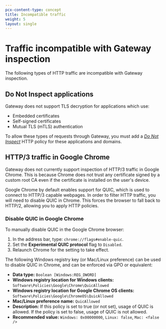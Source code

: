```yaml
---
pcx-content-type: concept
title: Incompatible traffic
weight: 5
layout: single
---
```


# Traffic incompatible with Gateway inspection

The following types of HTTP traffic are incompatible with Gateway inspection.

## Do Not Inspect applications

Gateway does not support TLS decryption for applications which use:

- Embedded certificates
- Self-signed certificates
- Mutual TLS (mTLS) authentication

To allow these types of requests through Gateway, you must add a [*Do Not Inspect*](/cloudflare-one/policies/filtering/http-policies/#do-not-inspect) HTTP policy for these applications and domains.

## HTTP/3 traffic in Google Chrome

Gateway does not currently support inspection of HTTP/3 traffic in Google Chrome. This is because Chrome does not trust any certificate signed by a custom root CA even if the certificate is installed on the user's device.

Google Chrome by default enables support for QUIC, which is used to connect to HTTP/3 capable webpages. In order to filter HTTP traffic, you will need to disable QUIC in Chrome. This forces the browser to fall back to HTTP/2, allowing you to apply HTTP policies.

### Disable QUIC in Google Chrome

To manually disable QUIC in the Google Chrome browser:

1. In the address bar, type: `chrome://flags#enable-quic`.
2. Set the **Experimental QUIC protocol** flag to `Disabled`.
3. Relaunch Chrome for the setting to take effect.

The following Windows registry key (or Mac/Linux preference) can be used to disable QUIC in Chrome, and can be enforced via GPO or equivalent:

- **Data type:** `Boolean [Windows:REG_DWORD]`
- **Windows registry location for Windows clients:** `Software\Policies\Google\Chrome\QuicAllowed`
- **Windows registry location for Google Chrome OS clients:** `Software\Policies\Google\ChromeOS\QuicAllowed`
- **Mac/Linux preference name:** `QuicAllowed`
- **Description:** If this policy is set to true (or not set), usage of QUIC is allowed. If the policy is set to false, usage of QUIC is not allowed.
- **Recommended value:** `Windows: 0x00000000`, `Linux: false`, `Mac: <false />`
